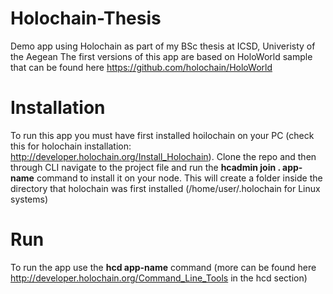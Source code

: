 # Holochain-Thesis
Demo app using Holochain as part of my BSc thesis at ICSD, Univeristy of the Aegean
The first versions of this app are based on HoloWorld sample that can be found here https://github.com/holochain/HoloWorld 

# Installation
To run this app you must have first installed hoilochain on your PC (check this for holochain installation: http://developer.holochain.org/Install_Holochain). Clone the repo and then through CLI navigate to the project file and run the **hcadmin join . app-name** command to install it on your node. This will create a folder inside the directory that holochain was first installed (/home/user/.holochain for Linux systems)

# Run
To run the app use the **hcd app-name** command (more can be found here http://developer.holochain.org/Command_Line_Tools in the hcd section)
